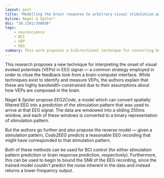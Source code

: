 ```yaml
---
layout: post
title: "Modelling the brain response to arbitrary visual stimulation patterns for a flexible high-speed BCI"
byline: Nagel & Spüler"
doi: "10.1101/358036"
tags:
    - neuroscience
    - BCI
    - VEP
    - EEG
summary: This work proposes a bidirectional technique for converting between EEG and stimulation pattern timeseries data to aid in BCI control.
---
```


This research proposes a new technique for interpreting the onset of visual evoked potentials (VEPs) in EEG signal — a common strategy employed in order to close the feedback look from a brain-computer interface. While techniques exist to identify and measure VEPs, the authors explain that these are highly bandwidth-constrained due to their assumptions about how VEPs are composed in the brain.

Nagel & Spüler propose _EEG2Code_, a model which can convert spatially filtered EEG into a prediction of the stimulation pattern that was used to arrive at that EEG signal. The data are windowed into a sliding 250ms window, and each of these windows is converted to a binary representation of stimulation pattern.

But the authors go further and also propose the reverse model — given a stimulation pattern, _Code2EEG_ predicts a reasonable EEG recording that might have corresponded to that stimulation pattern.

Both of these methods can be used for BCI control (for either stimulation pattern prediction or brain response prediction, respectively). Furthermore, this can be used to begin to bound the SNR of the EEG recording, since the trained model couldn't predict the noise inherent in the data and instead returns a lower-frequency output.
